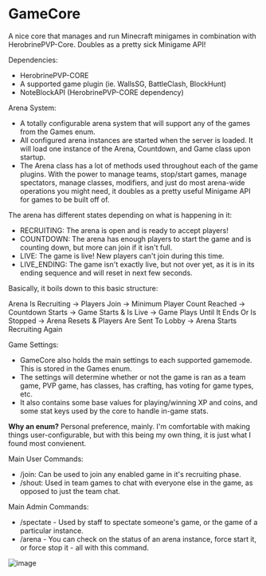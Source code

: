 # GameCore
A nice core that manages and run Minecraft minigames in combination with HerobrinePVP-Core. Doubles as a pretty sick Minigame API!

Dependencies:
- HerobrinePVP-CORE
- A supported game plugin (ie. WallsSG, BattleClash, BlockHunt)
- NoteBlockAPI (HerobrinePVP-CORE dependency)

Arena System:
- A totally configurable arena system that will support any of the games from the Games enum.
- All configured arena instances are started when the server is loaded. It will load one instance of the Arena, Countdown, and Game class upon startup.
- The Arena class has a lot of methods used throughout each of the game plugins. With the power to manage teams, stop/start games, manage spectators, manage classes, modifiers, and just do most arena-wide operations you might need, it doubles as a pretty useful Minigame API for games to be built off of.


The arena has different states depending on what is happening in it:
- RECRUITING: The arena is open and is ready to accept players!
- COUNTDOWN:  The arena has enough players to start the game and is counting down, but more can join if it isn't full.
- LIVE: The game is live! New players can't join during this time.
- LIVE_ENDING: The game isn't exactly live, but not over yet, as it is in its ending sequence and will reset in next few seconds.

Basically, it boils down to this basic structure:

Arena Is Recruiting -> Players Join -> Minimum Player Count Reached -> Countdown Starts -> Game Starts & Is Live -> Game Plays Until It Ends Or Is Stopped -> Arena Resets & Players Are Sent To Lobby -> Arena Starts Recruiting Again 


Game Settings:
- GameCore also holds the main settings to each supported gamemode. This is stored in the Games enum.
- The settings will determine whether or not the game is ran as a team game, PVP game, has classes, has crafting, has voting for game types, etc.
- It also contains some base values for playing/winning XP and coins, and some stat keys used by the core to handle in-game stats.

**Why an enum?**
Personal preference, mainly. I'm comfortable with making things user-configurable, but with this being my own thing, it is just what I found most convienent.

Main User Commands:
- /join: Can be used to join any enabled game in it's recruiting phase.
- /shout: Used in team games to chat with everyone else in the game, as opposed to just the team chat.

Main Admin Commands:

- /spectate - Used by staff to spectate someone's game, or the game of a particular instance.
- /arena - You can check on the status of an arena instance, force start it, or force stop it -  all with this command.

![image](https://user-images.githubusercontent.com/74119793/198861292-aba16043-469a-444b-8e78-222dc678d4c3.png)

